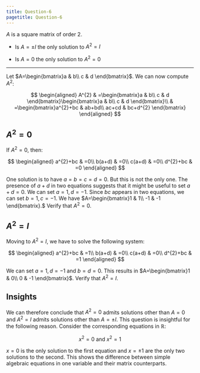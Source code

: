 ```yaml
---
title: Question-6
pagetitle: Question-6
---
```


$A$ is a square matrix of order $2$.

-   Is $A=\pm I$ the only solution to $A^{2}=I$

-   Is $A=0$ the only solution to $A^{2}=0$

------------------------------------------------------------------------

Let $A=\begin{bmatrix}a & b\\
c & d
\end{bmatrix}$. We can now compute $A^{2}$:

$$
\begin{aligned}
A^{2} & =\begin{bmatrix}a & b\\
c & d
\end{bmatrix}\begin{bmatrix}a & b\\
c & d
\end{bmatrix}\\
 & =\begin{bmatrix}a^{2}+bc & ab+bd\\
ac+cd & bc+d^{2}
\end{bmatrix}
\end{aligned}
$$


## $A^{2}=0$

If $A^{2}=0$, then:

$$
\begin{aligned}
a^{2}+bc & =0\\
b(a+d) & =0\\
c(a+d) & =0\\
d^{2}+bc & =0
\end{aligned}
$$


One solution is to have $a=b=c=d=0$. But this is not the only one. The presence of $a+d$ in two equations suggests that it might be useful to set $a+d=0$. We can set $a=1,d=-1$. Since $bc$ appears in two equations, we can set $b=1,c=-1$. We have $A=\begin{bmatrix}1 & 1\\
-1 & -1
\end{bmatrix}.$ Verify that $A^{2}=0$.

## $A^{2}=I$

Moving to $A^{2}=I$, we have to solve the following system:

$$
\begin{aligned}
a^{2}+bc & =1\\
b(a+d) & =0\\
c(a+d) & =0\\
d^{2}+bc & =1
\end{aligned}
$$


We can set $a=1,d=-1$ and $b=d=0$. This results in $A=\begin{bmatrix}1 & 0\\
0 & -1
\end{bmatrix}$. Verify that $A^{2}=I$.

## Insights

We can therefore conclude that $A^{2}=0$ admits solutions other than $A=0$ and $A^{2}=I$ admits solutions other than $A=\pm I$. This question is insightful for the following reason. Consider the corresponding equations in $\mathbb{R}$:

$$
x^{2}=0\text{ and }x^{2}=1
$$


$x=0$ is the only solution to the first equation and $x=\pm1$ are the only two solutions to the second. This shows the difference between simple algebraic equations in one variable and their matrix counterparts.
